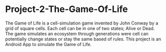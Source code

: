 # Project-2-The-Game-Of-Life
The Game of Life is a cell-simulation game invented by John Conway by a grid of square cells. Each cell can be in one of two states; Alive or Dead. The game simulates an ecosystem through generations were cell can potentially change states or stay the same based of rules. This project is an Android App to simulate the Game of Life.
